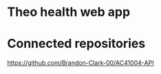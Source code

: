 # Theo health web app


# Connected repositories

https://github.com/Brandon-Clark-00/AC41004-API











